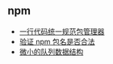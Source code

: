 ## npm

- [一行代码统一规范包管理器](/articles/npm/one-line-of-code-unifies-the-package-manager)
- [验证 npm 包名是否合法](/articles/npm/validate-npm-package-name)
- [微小的队列数据结构](/articles/npm/tiny-queue-data-structure)
